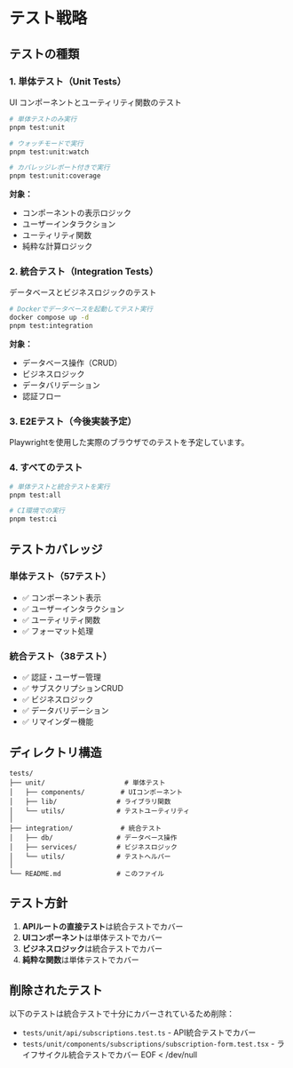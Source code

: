 # テスト戦略

## テストの種類

### 1. 単体テスト（Unit Tests）

UI コンポーネントとユーティリティ関数のテスト

```bash
# 単体テストのみ実行
pnpm test:unit

# ウォッチモードで実行
pnpm test:unit:watch

# カバレッジレポート付きで実行
pnpm test:unit:coverage
```

**対象：**

- コンポーネントの表示ロジック
- ユーザーインタラクション
- ユーティリティ関数
- 純粋な計算ロジック

### 2. 統合テスト（Integration Tests）

データベースとビジネスロジックのテスト

```bash
# Dockerでデータベースを起動してテスト実行
docker compose up -d
pnpm test:integration
```

**対象：**

- データベース操作（CRUD）
- ビジネスロジック
- データバリデーション
- 認証フロー

### 3. E2Eテスト（今後実装予定）

Playwrightを使用した実際のブラウザでのテストを予定しています。

### 4. すべてのテスト

```bash
# 単体テストと統合テストを実行
pnpm test:all

# CI環境での実行
pnpm test:ci
```

## テストカバレッジ

### 単体テスト（57テスト）

- ✅ コンポーネント表示
- ✅ ユーザーインタラクション
- ✅ ユーティリティ関数
- ✅ フォーマット処理

### 統合テスト（38テスト）

- ✅ 認証・ユーザー管理
- ✅ サブスクリプションCRUD
- ✅ ビジネスロジック
- ✅ データバリデーション
- ✅ リマインダー機能

## ディレクトリ構造

```
tests/
├── unit/                    # 単体テスト
│   ├── components/         # UIコンポーネント
│   ├── lib/               # ライブラリ関数
│   └── utils/             # テストユーティリティ
│
├── integration/            # 統合テスト
│   ├── db/                # データベース操作
│   ├── services/          # ビジネスロジック
│   └── utils/             # テストヘルパー
│
└── README.md              # このファイル
```

## テスト方針

1. **APIルートの直接テスト**は統合テストでカバー
2. **UIコンポーネント**は単体テストでカバー
3. **ビジネスロジック**は統合テストでカバー
4. **純粋な関数**は単体テストでカバー

## 削除されたテスト

以下のテストは統合テストで十分にカバーされているため削除：

- `tests/unit/api/subscriptions.test.ts` - API統合テストでカバー
- `tests/unit/components/subscriptions/subscription-form.test.tsx` - ライフサイクル統合テストでカバー
  EOF < /dev/null

